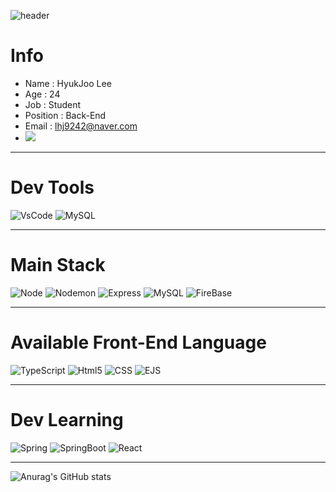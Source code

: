 ![header](https://capsule-render.vercel.app/api?type=rect&color=3D7EBB&height=300&section=header&text=Welcome&fontSize=90)

# Info
  
* Name : HyukJoo Lee
* Age : 24  
* Job : Student  
* Position : Back-End  
* Email : lhj9242@naver.com
* <a href="instagram.com/hyukj0_0" target="_blank"><img src="https://img.shields.io/badge/Instagram-E4405F?style=flat-square&logo=Instagram&logoColor=white"/></a>
  
  
***
# Dev Tools
![VsCode](https://img.shields.io/badge/Visual_Studio_Code-007ACC?style=flat-square&logo=VisualStudioCode&logoColor=white)
![MySQL](https://img.shields.io/badge/MySQL_WorkBench-4479A1?style=flat-square&logo=MySQL&logoColor=white)
***
# Main Stack
![Node](https://img.shields.io/badge/Node.JS-339933?style=flat-square&logo=Node.JS&logoColor=white)
![Nodemon](https://img.shields.io/badge/Nodemon-76D04B?style=flat-square&logo=Nodemon&logoColor=white)
![Express](https://img.shields.io/badge/Express-000000?style=flat-square&logo=Express&logoColor=white)
![MySQL](https://img.shields.io/badge/MySQL-4479A1?style=flat-square&logo=MySQL&logoColor=white)
![FireBase](https://img.shields.io/badge/Firebase-FFCA28?style=flat-square&logo=Firebase&logoColor=white)
***
# Available Front-End Language
![TypeScript](https://img.shields.io/badge/TypeScript-3178C6?style=flat-square&logo=TypeScript&logoColor=white)
![Html5](https://img.shields.io/badge/Html5-E34F26?style=flat-square&logo=Html5&logoColor=white)
![CSS](https://img.shields.io/badge/CSS3-1572B6?style=flat-square&logo=CSS3&logoColor=white)
![EJS](https://img.shields.io/badge/EJS-000000?style=flat-square&logoColor=white)
***
# Dev Learning
![Spring](https://img.shields.io/badge/Spring-6DB33F?style=flat-square&logo=Spring&logoColor=white)
![SpringBoot](https://img.shields.io/badge/SpringBoot-6DB33F?style=flat-square&logo=SpringBoot&logoColor=white)
![React](https://img.shields.io/badge/React-61DAFB?style=flat-square&logo=React&logoColor=white)

***
![Anurag's GitHub stats](https://github-readme-stats.vercel.app/api?username=Kh4B1&show_icons=true&bg_color=00000000)
